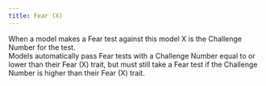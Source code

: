 ```yaml
---
title: Fear (X)
---
```

When a model makes a Fear test against this model X is the Challenge Number for the test.  
Models automatically pass Fear tests with a Challenge Number equal to or lower than their Fear (X) trait, but must still take a Fear test if the Challenge Number is higher than their Fear (X) trait.